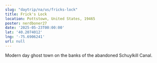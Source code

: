 ```yaml
---
slug: "daytrip/na/us/fricks-lock"
title: Frick's Lock
location: Pottstown, United States, 19465
poster: nerdboner27
date: '2025-05-23T00:00:00'
lat: '40.2074012'
lng: '-75.6906241'
url: null
---
```


Modern day ghost town on the banks of the abandoned Schuylkill Canal.
